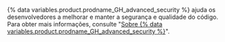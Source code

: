 {% data variables.product.prodname_GH_advanced_security %} ajuda os desenvolvedores a melhorar e manter a segurança e qualidade do código. Para obter mais informações, consulte "[Sobre {% data variables.product.prodname_GH_advanced_security %}](/github/getting-started-with-github/about-github-advanced-security)".
